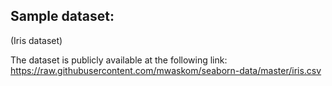 

## Sample dataset:

(Iris dataset)

The dataset is publicly available at the following link:     
https://raw.githubusercontent.com/mwaskom/seaborn-data/master/iris.csv
        

